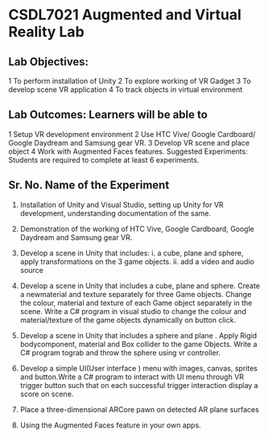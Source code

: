 # CSDL7021 Augmented and Virtual Reality Lab 

## Lab Objectives:
1 To perform installation of Unity 
2 To explore working of VR Gadget
3 To develop scene VR application 
4 To track objects in virtual environment
## Lab Outcomes: Learners will be able to
1 Setup VR development environment
2 Use HTC Vive/ Google Cardboard/ Google Daydream and Samsung gear VR.
3 Develop VR scene and place object
4 Work with Augmented Faces features.
Suggested Experiments: Students are required to complete at least 6 experiments.
## Sr. No. Name of the Experiment
1. Installation of Unity and Visual Studio, setting up Unity for VR development, understanding documentation of the same.

2. Demonstration of the working of HTC Vive, Google Cardboard, Google Daydream and Samsung gear VR.

3. Develop a scene in Unity that includes:
i. a cube, plane and sphere, apply transformations on the 3 game objects.
ii. add a video and audio source

4. Develop a scene in Unity that includes a cube, plane and sphere. Create a newmaterial and texture separately for three Game objects. Change the colour, material and texture of each Game object separately in the scene. Write a C# program in visual studio to change the colour and material/texture of the game objects 
dynamically on button click.

5. Develop a scene in Unity that includes a sphere and plane . Apply Rigid bodycomponent, material and Box collider to the game Objects. Write a C# program tograb and throw the sphere using vr controller.

6. Develop a simple UI(User interface ) menu with images, canvas, sprites and button.Write a C# program to interact with UI menu through VR trigger button such that on
each successful trigger interaction display a score on scene.

7. Place a three-dimensional ARCore pawn on detected AR plane surfaces

8. Using the Augmented Faces feature in your own apps.
